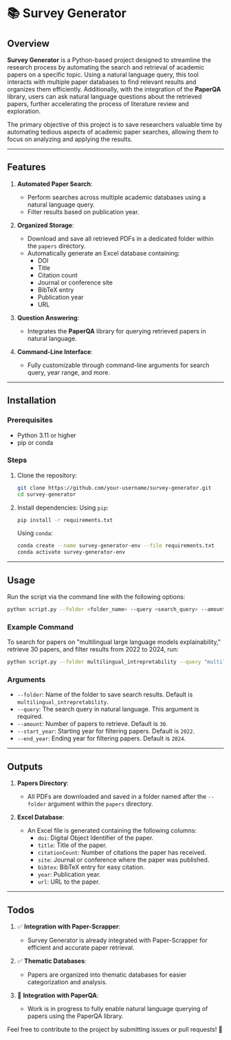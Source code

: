 # 📚 Survey Generator

## Overview

**Survey Generator** is a Python-based project designed to streamline the research process by automating the search and retrieval of academic papers on a specific topic. Using a natural language query, this tool interacts with multiple paper databases to find relevant results and organizes them efficiently. Additionally, with the integration of the **PaperQA** library, users can ask natural language questions about the retrieved papers, further accelerating the process of literature review and exploration.

The primary objective of this project is to save researchers valuable time by automating tedious aspects of academic paper searches, allowing them to focus on analyzing and applying the results.

---

## Features

1. **Automated Paper Search**:
   - Perform searches across multiple academic databases using a natural language query.
   - Filter results based on publication year.
   
2. **Organized Storage**:
   - Download and save all retrieved PDFs in a dedicated folder within the `papers` directory.
   - Automatically generate an Excel database containing:
     - DOI
     - Title
     - Citation count
     - Journal or conference site
     - BibTeX entry
     - Publication year
     - URL
   
3. **Question Answering**:
   - Integrates the **PaperQA** library for querying retrieved papers in natural language.

4. **Command-Line Interface**:
   - Fully customizable through command-line arguments for search query, year range, and more.

---

## Installation

### Prerequisites
- Python 3.11 or higher
- pip or conda

### Steps

1. Clone the repository:
   ```bash
   git clone https://github.com/your-username/survey-generator.git
   cd survey-generator
   ```

2. Install dependencies:
   Using `pip`:
   ```bash
   pip install -r requirements.txt
   ```

   Using `conda`:
   ```bash
   conda create --name survey-generator-env --file requirements.txt
   conda activate survey-generator-env
   ```

---

## Usage

Run the script via the command line with the following options:

```bash
python script.py --folder <folder_name> --query <search_query> --amount <number_of_papers> --start_year <start_year> --end_year <end_year>
```

### Example Command
To search for papers on "multilingual large language models explainability," retrieve 30 papers, and filter results from 2022 to 2024, run:
```bash
python script.py --folder multilingual_intrepretability --query "multilingual large language models explainability" --amount 30 --start_year 2022 --end_year 2024
```

### Arguments
- `--folder`: Name of the folder to save search results. Default is `multilingual_intrepretability`.
- `--query`: The search query in natural language. This argument is required.
- `--amount`: Number of papers to retrieve. Default is `30`.
- `--start_year`: Starting year for filtering papers. Default is `2022`.
- `--end_year`: Ending year for filtering papers. Default is `2024`.

---

## Outputs

1. **Papers Directory**:
   - All PDFs are downloaded and saved in a folder named after the `--folder` argument within the `papers` directory.

2. **Excel Database**:
   - An Excel file is generated containing the following columns:
     - `doi`: Digital Object Identifier of the paper.
     - `title`: Title of the paper.
     - `citationCount`: Number of citations the paper has received.
     - `site`: Journal or conference where the paper was published.
     - `bibtex`: BibTeX entry for easy citation.
     - `year`: Publication year.
     - `url`: URL to the paper.

---

## Todos

1. ✅ **Integration with Paper-Scrapper**:
   - Survey Generator is already integrated with Paper-Scrapper for efficient and accurate paper retrieval.

2. ✅ **Thematic Databases**:
   - Papers are organized into thematic databases for easier categorization and analysis.

3. 🔲 **Integration with PaperQA**:
   - Work is in progress to fully enable natural language querying of papers using the PaperQA library.

Feel free to contribute to the project by submitting issues or pull requests! 🚀